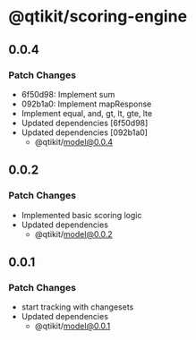 # @qtikit/scoring-engine

## 0.0.4

### Patch Changes

- 6f50d98: Implement sum
- 092b1a0: Implement mapResponse
- Implement equal, and, gt, lt, gte, lte
- Updated dependencies [6f50d98]
- Updated dependencies [092b1a0]
  - @qtikit/model@0.0.4

## 0.0.2

### Patch Changes

- Implemented basic scoring logic
- Updated dependencies
  - @qtikit/model@0.0.2

## 0.0.1

### Patch Changes

- start tracking with changesets
- Updated dependencies
  - @qtikit/model@0.0.1
